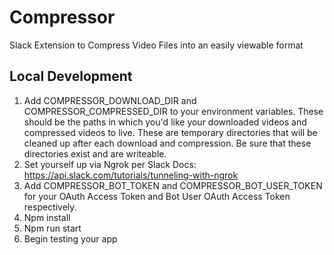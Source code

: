 # Compressor

Slack Extension to Compress Video Files into an easily viewable format

## Local Development

1. Add COMPRESSOR_DOWNLOAD_DIR and COMPRESSOR_COMPRESSED_DIR to your environment variables. These should be the paths in which you'd like your downloaded videos and compressed videos to live. These are temporary directories that will be cleaned up after each download and compression. Be sure that these directories exist and are writeable.
2. Set yourself up via Ngrok per Slack Docs: https://api.slack.com/tutorials/tunneling-with-ngrok
3. Add COMPRESSOR_BOT_TOKEN and COMPRESSOR_BOT_USER_TOKEN for your OAuth Access Token and Bot User OAuth Access Token respectively.
4. Npm install
5. Npm run start
6. Begin testing your app
